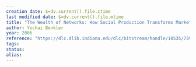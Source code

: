 ```yaml
---
creation date: $=dv.current().file.ctime
last modified date: $=dv.current().file.mtime
title: "The Wealth of Networks: How Social Production Transforms Markets and Freedom"
author: Yochai Benkler
year: 2006
reference: "https://dlc.dlib.indiana.edu/dlc/bitstream/handle/10535/7396/Wealth-of-Networks.pdf?sequence=1"
tags: 
status: 
alias:
---
```



